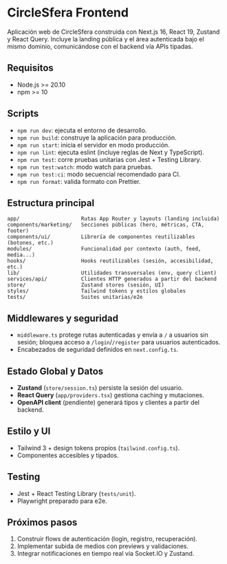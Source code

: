 # CircleSfera Frontend

Aplicación web de CircleSfera construida con Next.js 16, React 19, Zustand y React Query. Incluye la landing pública y el área autenticada bajo el mismo dominio, comunicándose con el backend vía APIs tipadas.

## Requisitos
- Node.js >= 20.10
- npm >= 10

## Scripts
- `npm run dev`: ejecuta el entorno de desarrollo.
- `npm run build`: construye la aplicación para producción.
- `npm run start`: inicia el servidor en modo producción.
- `npm run lint`: ejecuta eslint (incluye reglas de Next y TypeScript).
- `npm run test`: corre pruebas unitarias con Jest + Testing Library.
- `npm run test:watch`: modo watch para pruebas.
- `npm run test:ci`: modo secuencial recomendado para CI.
- `npm run format`: valida formato con Prettier.

## Estructura principal
```
app/                    Rutas App Router y layouts (landing incluida)
components/marketing/   Secciones públicas (hero, métricas, CTA, footer)
components/ui/          Librería de componentes reutilizables (botones, etc.)
modules/                Funcionalidad por contexto (auth, feed, media...)
hooks/                  Hooks reutilizables (sesión, accesibilidad, etc.)
lib/                    Utilidades transversales (env, query client)
services/api/           Clientes HTTP generados a partir del backend
store/                  Zustand stores (sesión, UI)
styles/                 Tailwind tokens y estilos globales
tests/                  Suites unitarias/e2e
```

## Middlewares y seguridad
- `middleware.ts` protege rutas autenticadas y envía a `/` a usuarios sin sesión; bloquea acceso a `/login`/`/register` para usuarios autenticados.
- Encabezados de seguridad definidos en `next.config.ts`.

## Estado Global y Datos
- **Zustand** (`store/session.ts`) persiste la sesión del usuario.
- **React Query** (`app/providers.tsx`) gestiona caching y mutaciones.
- **OpenAPI client** (pendiente) generará tipos y clientes a partir del backend.

## Estilo y UI
- Tailwind 3 + design tokens propios (`tailwind.config.ts`).
- Componentes accesibles y tipados.

## Testing
- Jest + React Testing Library (`tests/unit`).
- Playwright preparado para e2e.

## Próximos pasos
1. Construir flows de autenticación (login, registro, recuperación).
2. Implementar subida de medios con previews y validaciones.
3. Integrar notificaciones en tiempo real vía Socket.IO y Zustand.